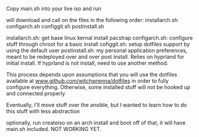Copy main.sh into your live iso and run

will download and call on the files in the following order:
installarch.sh
configarch.sh
configgit.sh
postinstall.sh

installarch.sh: get base linux kernal install pacstrap
configarch.sh: configure stuff through chroot for a basic install
cofiggit.sh: setup dotfiles support by using the default user
postinstall.sh: my personal application preferences, meant to be redeployed over and over post install. Relies on hyprland for initial install. If hyprland is not install, need to use another method.

This process depends upon assumptions that you will use the dotfiles available at www.github.com/witchwrenna/dotfiles in order to fully configure everything. Otherwise, some installed stuff will not be hooked up and connected properly

Eventually, I'll move stuff over the ansible, but I wanted to learn how to do this stuff with less abstraction

optionally, run createiso on an arch install and boot off of that, it will have main.sh included. NOT WORKING YET.